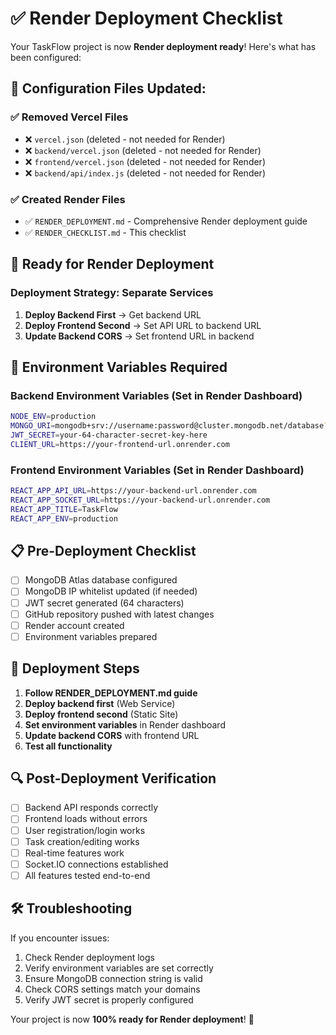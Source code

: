 # ✅ Render Deployment Checklist

Your TaskFlow project is now **Render deployment ready**! Here's what has been configured:

## 🎯 **Configuration Files Updated:**

### ✅ **Removed Vercel Files**
- ❌ `vercel.json` (deleted - not needed for Render)
- ❌ `backend/vercel.json` (deleted - not needed for Render)
- ❌ `frontend/vercel.json` (deleted - not needed for Render)
- ❌ `backend/api/index.js` (deleted - not needed for Render)

### ✅ **Created Render Files**
- ✅ `RENDER_DEPLOYMENT.md` - Comprehensive Render deployment guide
- ✅ `RENDER_CHECKLIST.md` - This checklist

## 🚀 **Ready for Render Deployment**

### **Deployment Strategy: Separate Services**
1. **Deploy Backend First** → Get backend URL
2. **Deploy Frontend Second** → Set API URL to backend URL
3. **Update Backend CORS** → Set frontend URL in backend

## 🔧 **Environment Variables Required**

### **Backend Environment Variables (Set in Render Dashboard)**
```bash
NODE_ENV=production
MONGO_URI=mongodb+srv://username:password@cluster.mongodb.net/database?retryWrites=true&w=majority&ssl=true&tlsAllowInvalidCertificates=true
JWT_SECRET=your-64-character-secret-key-here
CLIENT_URL=https://your-frontend-url.onrender.com
```

### **Frontend Environment Variables (Set in Render Dashboard)**
```bash
REACT_APP_API_URL=https://your-backend-url.onrender.com
REACT_APP_SOCKET_URL=https://your-backend-url.onrender.com
REACT_APP_TITLE=TaskFlow
REACT_APP_ENV=production
```

## 📋 **Pre-Deployment Checklist**

- [ ] MongoDB Atlas database configured
- [ ] MongoDB IP whitelist updated (if needed)
- [ ] JWT secret generated (64 characters)
- [ ] GitHub repository pushed with latest changes
- [ ] Render account created
- [ ] Environment variables prepared

## 🎉 **Deployment Steps**

1. **Follow RENDER_DEPLOYMENT.md guide**
2. **Deploy backend first** (Web Service)
3. **Deploy frontend second** (Static Site)
4. **Set environment variables** in Render dashboard
5. **Update backend CORS** with frontend URL
6. **Test all functionality**

## 🔍 **Post-Deployment Verification**

- [ ] Backend API responds correctly
- [ ] Frontend loads without errors
- [ ] User registration/login works
- [ ] Task creation/editing works
- [ ] Real-time features work
- [ ] Socket.IO connections established
- [ ] All features tested end-to-end

## 🛠️ **Troubleshooting**

If you encounter issues:
1. Check Render deployment logs
2. Verify environment variables are set correctly
3. Ensure MongoDB connection string is valid
4. Check CORS settings match your domains
5. Verify JWT secret is properly configured

Your project is now **100% ready for Render deployment**! 🚀 